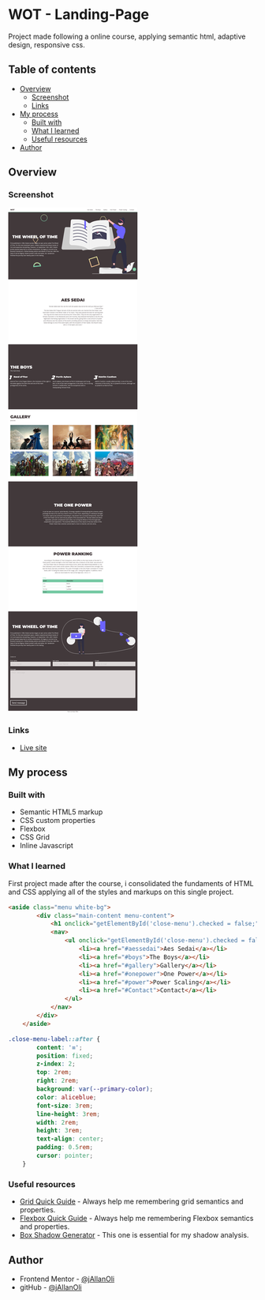 # WOT - Landing-Page

Project made following a online course, applying semantic html, adaptive design, responsive css.

## Table of contents

- [Overview](#overview)
  - [Screenshot](#screenshot)
  - [Links](#links)
- [My process](#my-process)
  - [Built with](#built-with)
  - [What I learned](#what-i-learned)
  - [Useful resources](#useful-resources)
- [Author](#author)


## Overview

### Screenshot

![](./assets/screenshot.png)

### Links

- [Live site](https://jallanoli.github.io/Wot-Landing-Page/)

## My process

### Built with

- Semantic HTML5 markup
- CSS custom properties
- Flexbox
- CSS Grid
- Inline Javascript

### What I learned

First project made after the course, i consolidated the fundaments of HTML and CSS applying all of the styles and markups on this single project. 

```html
<aside class="menu white-bg">
        <div class="main-content menu-content">
            <h1 onclick="getElementById('close-menu').checked = false;"><a href="#home">WoT</a></h1>
            <nav>
                <ul onclick="getElementById('close-menu').checked = false;">
                    <li><a href="#aessedai">Aes Sedai</a></li>
                    <li><a href="#boys">The Boys</a></li>
                    <li><a href="#gallery">Gallery</a></li>
                    <li><a href="#onepower">One Power</a></li>
                    <li><a href="#power">Power Scaling</a></li>
                    <li><a href="#Contact">Contact</a></li>
                </ul>
            </nav>
        </div>
    </aside>
```
```css
.close-menu-label::after {
        content: '≡';
        position: fixed;
        z-index: 2;
        top: 2rem;
        right: 2rem;
        background: var(--primary-color);
        color: aliceblue;
        font-size: 3rem;
        line-height: 3rem;
        width: 2rem;
        height: 3rem;
        text-align: center;
        padding: 0.5rem;
        cursor: pointer;
    }
```

### Useful resources

- [Grid Quick Guide](https://css-tricks.com/snippets/css/complete-guide-grid/) - Always help me remembering grid semantics and properties. 
- [Flexbox Quick Guide](https://css-tricks.com/snippets/css/a-guide-to-flexbox/) - Always help me remembering Flexbox semantics and properties. 
- [Box Shadow Generator](https://html-css-js.com/css/generator/box-shadow/) - This one is essential for my shadow analysis.

## Author

- Frontend Mentor - [@jAllanOli](https://www.frontendmentor.io/profile/jAllanOli)
- gitHub - [@jAllanOli](https://github.com/jAllanOli)